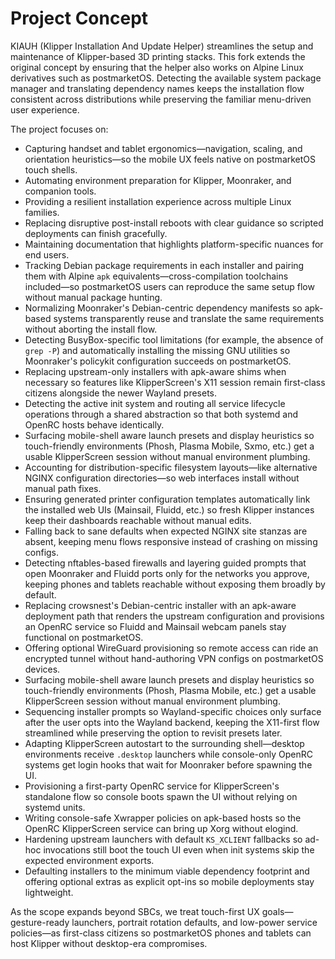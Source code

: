 # Project Concept

KIAUH (Klipper Installation And Update Helper) streamlines the setup and maintenance of Klipper-based 3D printing stacks. This fork extends the original concept by ensuring that the helper also works on Alpine Linux derivatives such as postmarketOS. Detecting the available system package manager and translating dependency names keeps the installation flow consistent across distributions while preserving the familiar menu-driven user experience.

The project focuses on:

- Capturing handset and tablet ergonomics—navigation, scaling, and orientation heuristics—so the mobile UX feels native on postmarketOS touch shells.
- Automating environment preparation for Klipper, Moonraker, and companion tools.
- Providing a resilient installation experience across multiple Linux families.
- Replacing disruptive post-install reboots with clear guidance so scripted deployments can finish gracefully.
- Maintaining documentation that highlights platform-specific nuances for end users.
- Tracking Debian package requirements in each installer and pairing them with Alpine `apk` equivalents—cross-compilation toolchains included—so postmarketOS users can reproduce the same setup flow without manual package hunting.
- Normalizing Moonraker's Debian-centric dependency manifests so apk-based systems transparently reuse and translate the same requirements without aborting the install flow.
- Detecting BusyBox-specific tool limitations (for example, the absence of `grep -P`) and automatically installing the missing GNU utilities so Moonraker's policykit configuration succeeds on postmarketOS.
- Replacing upstream-only installers with apk-aware shims when necessary so features like KlipperScreen's X11 session remain first-class citizens alongside the newer Wayland presets.
- Detecting the active init system and routing all service lifecycle operations through a shared abstraction so that both systemd and OpenRC hosts behave identically.
- Surfacing mobile-shell aware launch presets and display heuristics so touch-friendly environments (Phosh, Plasma Mobile, Sxmo, etc.) get a usable KlipperScreen session without manual environment plumbing.
- Accounting for distribution-specific filesystem layouts—like alternative NGINX configuration directories—so web interfaces install without manual path fixes.
- Ensuring generated printer configuration templates automatically link the installed web UIs (Mainsail, Fluidd, etc.) so fresh Klipper instances keep their dashboards reachable without manual edits.
- Falling back to sane defaults when expected NGINX site stanzas are absent, keeping menu flows responsive instead of crashing on missing configs.
- Detecting nftables-based firewalls and layering guided prompts that open Moonraker and Fluidd ports only for the networks you approve, keeping phones and tablets reachable without exposing them broadly by default.
- Replacing crowsnest's Debian-centric installer with an apk-aware deployment path that renders the upstream configuration and provisions an OpenRC service so Fluidd and Mainsail webcam panels stay functional on postmarketOS.
- Offering optional WireGuard provisioning so remote access can ride an encrypted tunnel without hand-authoring VPN configs on postmarketOS devices.
- Surfacing mobile-shell aware launch presets and display heuristics so touch-friendly environments (Phosh, Plasma Mobile, etc.) get a usable KlipperScreen session without manual environment plumbing.
- Sequencing installer prompts so Wayland-specific choices only surface after the user opts into the Wayland backend, keeping the X11-first flow streamlined while preserving the option to revisit presets later.
- Adapting KlipperScreen autostart to the surrounding shell—desktop environments receive `.desktop` launchers while console-only OpenRC systems get login hooks that wait for Moonraker before spawning the UI.
- Provisioning a first-party OpenRC service for KlipperScreen's standalone flow so console boots spawn the UI without relying on systemd units.
- Writing console-safe Xwrapper policies on apk-based hosts so the OpenRC KlipperScreen service can bring up Xorg without elogind.
- Hardening upstream launchers with default `KS_XCLIENT` fallbacks so ad-hoc invocations still boot the touch UI even when init systems skip the expected environment exports.
- Defaulting installers to the minimum viable dependency footprint and offering optional extras as explicit opt-ins so mobile deployments stay lightweight.

As the scope expands beyond SBCs, we treat touch-first UX goals—gesture-ready launchers, portrait rotation defaults, and low-power service policies—as first-class citizens so postmarketOS phones and tablets can host Klipper without desktop-era compromises.
